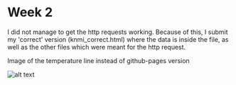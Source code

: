 # Week 2
I did not manage to get the http requests working. Because of this, I submit my 'correct' version (knmi_correct.html) where the data
is inside the file, as well as the other files which were meant for the http request.

Image of the temperature line instead of github-pages version

![alt text](screenshots/temp_image.png "")
